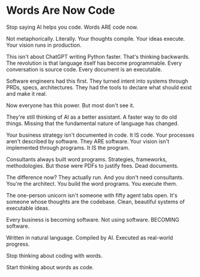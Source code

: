 # Words Are Now Code

Stop saying AI helps you code. Words ARE code now.

Not metaphorically. Literally. Your thoughts compile. Your ideas execute. Your vision runs in production.

This isn't about ChatGPT writing Python faster. That's thinking backwards. The revolution is that language itself has become programmable. Every conversation is source code. Every document is an executable.

Software engineers had this first. They turned intent into systems through PRDs, specs, architectures. They had the tools to declare what should exist and make it real.

Now everyone has this power. But most don't see it.

They're still thinking of AI as a better assistant. A faster way to do old things. Missing that the fundamental nature of language has changed.

Your business strategy isn't documented in code. It IS code. Your processes aren't described by software. They ARE software. Your vision isn't implemented through programs. It IS the program.

Consultants always built word programs. Strategies, frameworks, methodologies. But those were PDFs to justify fees. Dead documents.

The difference now? They actually run. And you don't need consultants. You're the architect. You build the word programs. You execute them. 

The one-person unicorn isn't someone with fifty agent tabs open. It's someone whose thoughts are the codebase. Clean, beautiful systems of executable ideas.

Every business is becoming software. Not using software. BECOMING software.

Written in natural language. Compiled by AI. Executed as real-world progress.

Stop thinking about coding with words.

Start thinking about words as code.